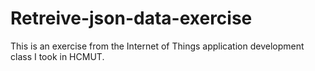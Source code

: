 # Retreive-json-data-exercise
This is an exercise from the Internet of Things application development class I took in HCMUT.
